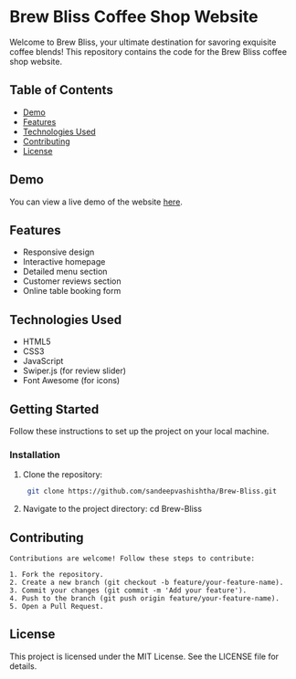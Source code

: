 # Brew Bliss Coffee Shop Website

Welcome to Brew Bliss, your ultimate destination for savoring exquisite coffee blends! This repository contains the code for the Brew Bliss coffee shop website.

## Table of Contents
- [Demo](#demo)
- [Features](#features)
- [Technologies Used](#technologies-used)
- [Contributing](#contributing)
- [License](#license)

## Demo
You can view a live demo of the website [here](https://sandeepvashishtha.github.io/Brew-Bliss/).

## Features
- Responsive design
- Interactive homepage
- Detailed menu section
- Customer reviews section
- Online table booking form

## Technologies Used
- HTML5
- CSS3
- JavaScript
- Swiper.js (for review slider)
- Font Awesome (for icons)

## Getting Started
Follow these instructions to set up the project on your local machine.

### Installation
1. Clone the repository:
   ```bash
    git clone https://github.com/sandeepvashishtha/Brew-Bliss.git

2. Navigate to the project directory:
    cd Brew-Bliss


## Contributing
    Contributions are welcome! Follow these steps to contribute:

    1. Fork the repository.
    2. Create a new branch (git checkout -b feature/your-feature-name).
    3. Commit your changes (git commit -m 'Add your feature').
    4. Push to the branch (git push origin feature/your-feature-name).
    5. Open a Pull Request.

## License
This project is licensed under the MIT License. See the LICENSE file for details.
